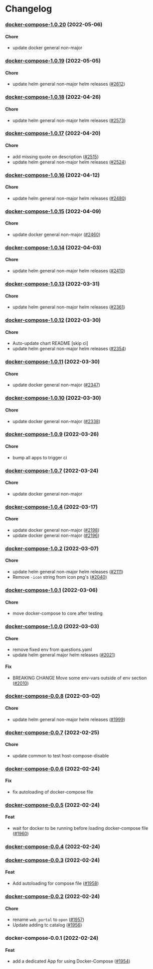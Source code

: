 # Changelog<br>


<a name="docker-compose-1.0.20"></a>
### [docker-compose-1.0.20](https://github.com/truecharts/apps/compare/docker-compose-1.0.19...docker-compose-1.0.20) (2022-05-06)

#### Chore

* update docker general non-major



<a name="docker-compose-1.0.19"></a>
### [docker-compose-1.0.19](https://github.com/truecharts/apps/compare/docker-compose-1.0.18...docker-compose-1.0.19) (2022-05-05)

#### Chore

* update helm general non-major helm releases ([#2612](https://github.com/truecharts/apps/issues/2612))



<a name="docker-compose-1.0.18"></a>
### [docker-compose-1.0.18](https://github.com/truecharts/apps/compare/docker-compose-1.0.17...docker-compose-1.0.18) (2022-04-26)

#### Chore

* update helm general non-major helm releases ([#2573](https://github.com/truecharts/apps/issues/2573))



<a name="docker-compose-1.0.17"></a>
### [docker-compose-1.0.17](https://github.com/truecharts/apps/compare/docker-compose-1.0.16...docker-compose-1.0.17) (2022-04-20)

#### Chore

* add missing quote on description ([#2515](https://github.com/truecharts/apps/issues/2515))
* update helm general non-major helm releases ([#2524](https://github.com/truecharts/apps/issues/2524))



<a name="docker-compose-1.0.16"></a>
### [docker-compose-1.0.16](https://github.com/truecharts/apps/compare/docker-compose-1.0.15...docker-compose-1.0.16) (2022-04-12)

#### Chore

* update helm general non-major helm releases ([#2480](https://github.com/truecharts/apps/issues/2480))



<a name="docker-compose-1.0.15"></a>
### [docker-compose-1.0.15](https://github.com/truecharts/apps/compare/docker-compose-1.0.14...docker-compose-1.0.15) (2022-04-09)

#### Chore

* update docker general non-major ([#2460](https://github.com/truecharts/apps/issues/2460))



<a name="docker-compose-1.0.14"></a>
### [docker-compose-1.0.14](https://github.com/truecharts/apps/compare/docker-compose-1.0.13...docker-compose-1.0.14) (2022-04-03)

#### Chore

* update helm general non-major helm releases ([#2410](https://github.com/truecharts/apps/issues/2410))



<a name="docker-compose-1.0.13"></a>
### [docker-compose-1.0.13](https://github.com/truecharts/apps/compare/docker-compose-1.0.12...docker-compose-1.0.13) (2022-03-31)

#### Chore

* update helm general non-major helm releases ([#2361](https://github.com/truecharts/apps/issues/2361))



<a name="docker-compose-1.0.12"></a>
### [docker-compose-1.0.12](https://github.com/truecharts/apps/compare/docker-compose-1.0.11...docker-compose-1.0.12) (2022-03-30)

#### Chore

* Auto-update chart README [skip ci]
* update helm general non-major helm releases ([#2354](https://github.com/truecharts/apps/issues/2354))



<a name="docker-compose-1.0.11"></a>
### [docker-compose-1.0.11](https://github.com/truecharts/apps/compare/docker-compose-1.0.10...docker-compose-1.0.11) (2022-03-30)

#### Chore

* update docker general non-major ([#2347](https://github.com/truecharts/apps/issues/2347))



<a name="docker-compose-1.0.10"></a>
### [docker-compose-1.0.10](https://github.com/truecharts/apps/compare/docker-compose-1.0.9...docker-compose-1.0.10) (2022-03-30)

#### Chore

* update docker general non-major ([#2338](https://github.com/truecharts/apps/issues/2338))



<a name="docker-compose-1.0.9"></a>
### [docker-compose-1.0.9](https://github.com/truecharts/apps/compare/docker-compose-1.0.8...docker-compose-1.0.9) (2022-03-26)

#### Chore

* bump all apps to trigger ci



<a name="docker-compose-1.0.7"></a>
### [docker-compose-1.0.7](https://github.com/truecharts/apps/compare/docker-compose-1.0.6...docker-compose-1.0.7) (2022-03-24)

#### Chore

* update docker general non-major



<a name="docker-compose-1.0.4"></a>
### [docker-compose-1.0.4](https://github.com/truecharts/apps/compare/docker-compose-1.0.3...docker-compose-1.0.4) (2022-03-17)

#### Chore

* update docker general non-major ([#2198](https://github.com/truecharts/apps/issues/2198))
* update docker general non-major ([#2196](https://github.com/truecharts/apps/issues/2196))



<a name="docker-compose-1.0.2"></a>
### [docker-compose-1.0.2](https://github.com/truecharts/apps/compare/docker-compose-1.0.1...docker-compose-1.0.2) (2022-03-07)

#### Chore

* update helm general non-major helm releases ([#2111](https://github.com/truecharts/apps/issues/2111))
* Remove `-icon` string from icon png's ([#2040](https://github.com/truecharts/apps/issues/2040))



<a name="docker-compose-1.0.1"></a>
### [docker-compose-1.0.1](https://github.com/truecharts/apps/compare/docker-compose-1.0.0...docker-compose-1.0.1) (2022-03-06)

#### Chore

* move docker-compose to core after testing



<a name="docker-compose-1.0.0"></a>
### [docker-compose-1.0.0](https://github.com/truecharts/apps/compare/docker-compose-0.0.8...docker-compose-1.0.0) (2022-03-03)

#### Chore

* remove fixed env from questions.yaml
* update helm general major helm releases ([#2021](https://github.com/truecharts/apps/issues/2021))

#### Fix

* BREAKING CHANGE Move some env-vars outside of env section ([#2010](https://github.com/truecharts/apps/issues/2010))



<a name="docker-compose-0.0.8"></a>
### [docker-compose-0.0.8](https://github.com/truecharts/apps/compare/docker-compose-0.0.7...docker-compose-0.0.8) (2022-03-02)

#### Chore

* update helm general non-major helm releases ([#1999](https://github.com/truecharts/apps/issues/1999))



<a name="docker-compose-0.0.7"></a>
### [docker-compose-0.0.7](https://github.com/truecharts/apps/compare/docker-compose-0.0.6...docker-compose-0.0.7) (2022-02-25)

#### Chore

* update common to test host-compose-disable



<a name="docker-compose-0.0.6"></a>
### [docker-compose-0.0.6](https://github.com/truecharts/apps/compare/docker-compose-0.0.5...docker-compose-0.0.6) (2022-02-24)

#### Fix

* fix autoloading of docker-compose file



<a name="docker-compose-0.0.5"></a>
### [docker-compose-0.0.5](https://github.com/truecharts/apps/compare/docker-compose-0.0.4...docker-compose-0.0.5) (2022-02-24)

#### Feat

* wait for docker to be running before loading docker-compose file ([#1960](https://github.com/truecharts/apps/issues/1960))



<a name="docker-compose-0.0.4"></a>
### [docker-compose-0.0.4](https://github.com/truecharts/apps/compare/docker-compose-0.0.3...docker-compose-0.0.4) (2022-02-24)



<a name="docker-compose-0.0.3"></a>
### [docker-compose-0.0.3](https://github.com/truecharts/apps/compare/docker-compose-0.0.2...docker-compose-0.0.3) (2022-02-24)

#### Feat

* Add autoloading for compose file ([#1958](https://github.com/truecharts/apps/issues/1958))



<a name="docker-compose-0.0.2"></a>
### [docker-compose-0.0.2](https://github.com/truecharts/apps/compare/docker-compose-0.0.1...docker-compose-0.0.2) (2022-02-24)

#### Chore

* rename `web_portal` to `open` ([#1957](https://github.com/truecharts/apps/issues/1957))
* Update adding tc catalog ([#1956](https://github.com/truecharts/apps/issues/1956))



<a name="docker-compose-0.0.1"></a>
### docker-compose-0.0.1 (2022-02-24)

#### Feat

* add a dedicated App for using Docker-Compose ([#1954](https://github.com/truecharts/apps/issues/1954))
